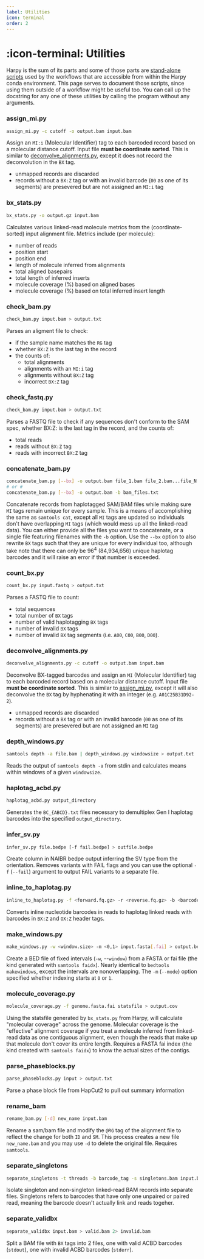 ```yaml
---
label: Utilities
icon: terminal
order: 2
---
```


# :icon-terminal: Utilities
Harpy is the sum of its parts and some of those parts are [stand-alone scripts](https://github.com/pdimens/harpy/tree/main/harpy/bin)
used by the workflows that are accessible from within the Harpy conda environment.
This page serves to document those scripts, since using them outside of a workflow
might be useful too. You can call up the docstring for any one of these utilities
by calling the program without any arguments.

### assign_mi.py
```bash
assign_mi.py -c cutoff -o output.bam input.bam
```
Assign an `MI:i` (Molecular Identifier) tag to each barcoded
record based on a molecular distance cutoff. Input file **must be coordinate sorted**.
This is similar to [deconvolve_alignments.py](#deconvolve_alignmentspy), except it does not record the deconvolution in the `BX` tag.
- unmapped records are discarded
- records without a `BX:Z` tag or with an invalid barcode (`00` as one of its segments) are presevered but are not assigned an `MI:i` tag

### bx_stats.py
```bash
bx_stats.py -o output.gz input.bam
```
Calculates various linked-read molecule metrics from the (coordinate-sorted) input alignment file.
Metrics include (per molecule): 
- number of reads
- position start
- position end
- length of molecule inferred from alignments
- total aligned basepairs
- total length of inferred inserts
- molecule coverage (%) based on aligned bases
- molecule coverage (%) based on total inferred insert length

### check_bam.py
```bash
check_bam.py input.bam > output.txt
```
Parses an aligment file to check:
- if the sample name matches the `RG` tag
- whether `BX:Z` is the last tag in the record
- the counts of: 
    - total alignments
    - alignments with an `MI:i` tag
    - alignments without `BX:Z` tag
    - incorrect `BX:Z` tag

### check_fastq.py
```bash
check_bam.py input.bam > output.txt
```
Parses a FASTQ file to check if any sequences don't conform to the SAM spec,
whether BX:Z: is the last tag in the record, and the counts of:
- total reads
- reads without `BX:Z` tag
- reads with incorrect `BX:Z` tag

### concatenate_bam.py
```bash
concatenate_bam.py [--bx] -o output.bam file_1.bam file_2.bam...file_N.bam
# or #
concatenate_bam.py [--bx] -o output.bam -b bam_files.txt
```
Concatenate records from haplotagged SAM/BAM files while making sure `MI` tags  remain unique for every sample.
This is a means of accomplishing the same as `samtools cat`, except all `MI` tags are updated
so individuals don't have overlapping `MI` tags (which would mess up all the linked-read data). You can either provide
all the files you want to concatenate, or a single file featuring filenames with the `-b` option. Use the `--bx` option
to also rewrite `BX` tags such that they are unique for every individual too, although take note that there can only be
$96^4$ (84,934,656) unique haplotag barcodes and it will raise an error if that number is exceeded.
 
### count_bx.py
```bash
count_bx.py input.fastq > output.txt
```
Parses a FASTQ file to count:
- total sequences
- total number of `BX` tags
- number of valid haplotagging `BX` tags
- number of invalid `BX` tags
- number of invalid `BX` tag segments (i.e. `A00`, `C00`, `B00`, `D00`).

### deconvolve_alignments.py
```bash
deconvolve_alignments.py -c cutoff -o output.bam input.bam
```
Deconvolve BX-tagged barcodes and assign an `MI` (Molecular Identifier) tag to each barcoded record based on a molecular distance cutoff.
Input file **must be coordinate sorted**. This is similar to [assign_mi.py](#assign_mipy), except it will also deconvolve the `BX` tag by
hyphenating it with an integer (e.g. `A01C25B31D92-2`).
- unmapped records are discarded
- records without a `BX` tag or with an invalid barcode (`00` as one of its segments) are presevered but are not assigned an `MI` tag

### depth_windows.py
```bash
samtools depth -a file.bam | depth_windows.py windowsize > output.txt
```
Reads the output of `samtools depth -a` from stdin and calculates means within windows of a given `windowsize`.

### haplotag_acbd.py
```bash
haplotag_acbd.py output_directory
```
Generates the `BC_{ABCD}.txt` files necessary to demultiplex Gen I haplotag barcodes into the specified `output_directory`.

### infer_sv.py
```bash
infer_sv.py file.bedpe [-f fail.bedpe] > outfile.bedpe
```
Create column in NAIBR bedpe output inferring the SV type from the orientation. Removes variants with FAIL flags
and you can use the optional `-f` (`--fail`) argument to output FAIL variants to a separate file.

### inline_to_haplotag.py
```bash
inline_to_haplotag.py -f <forward.fq.gz> -r <reverse.fq.gz> -b <barcodes.txt> -p <prefix> > barcodes.conversion.txt
```
Converts inline nucleotide barcodes in reads to haplotag linked reads with barcodes in `BX:Z` and `OX:Z` header tags.

### make_windows.py
```bash
make_windows.py -w <window.size> -m <0,1> input.fasta[.fai] > output.bed
```
Create a BED file of fixed intervals (`-w`, --`window`) from a FASTA or fai file (the kind generated with `samtools faidx`).
Nearly identical to `bedtools makewindows`, except the intervals are nonoverlapping. The `-m` (`--mode`) option specified
whether indexing starts at `0` or `1`.

### molecule_coverage.py
```bash
molecule_coverage.py -f genome.fasta.fai statsfile > output.cov
```
Using the statsfile generated by `bx_stats.py` from Harpy, will calculate "molecular coverage" across the genome.
Molecular coverage is the "effective" alignment coverage if you treat a molecule inferred from linked-read data as
one contiguous alignment, even though the reads that make up that molecule don't cover its entire length. Requires a
FASTA fai index (the kind created with `samtools faidx`) to know the actual sizes of the contigs.

### parse_phaseblocks.py
```bash
parse_phaseblocks.py input > output.txt
```
Parse a phase block file from HapCut2 to pull out summary information

### rename_bam
```bash
rename_bam.py [-d] new_name input.bam
```
Rename a sam/bam file and modify the `@RG` tag of the alignment file to reflect the change for both `ID` and `SM`.
This process creates a new file `new_name.bam` and you may use `-d` to delete the original file. Requires `samtools`.

### separate_singletons
```bash
separate_singletons -t threads -b barcode_tag -s singletons.bam input.bam > output.bam
```
Isolate singleton and non-singleton linked-read BAM records into separate files. Singletons
refers to barcodes that have only one unpaired or paired read, meaning the barcode doesn't
actually link and reads togeher.

### separate_validbx
```bash
separate_validbx input.bam > valid.bam 2> invalid.bam
```
Split a BAM file with `BX` tags into 2 files, one with valid ACBD barcodes (`stdout`), one with invalid ACBD barcodes (`stderr`).
